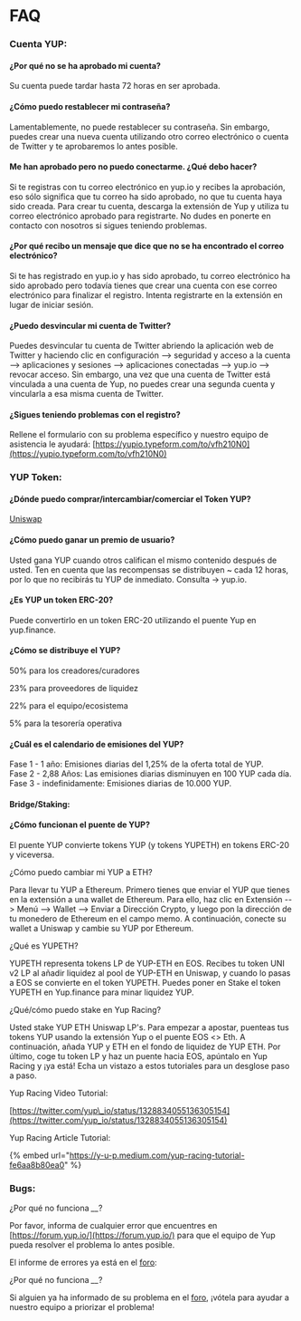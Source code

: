 # FAQ

### **Cuenta YUP:** 

#### ¿Por qué no se ha aprobado mi cuenta? 

Su cuenta puede tardar hasta 72 horas en ser aprobada.

#### ¿Cómo puedo restablecer mi contraseña? 

Lamentablemente, no puede restablecer su contraseña. Sin embargo, puedes crear una nueva cuenta utilizando otro correo electrónico o cuenta de Twitter y te aprobaremos lo antes posible.

#### Me han aprobado pero no puedo conectarme. ¿Qué debo hacer?

Si te registras con tu correo electrónico en yup.io y recibes la aprobación, eso sólo significa que tu correo ha sido aprobado, no que tu cuenta haya sido creada. Para crear tu cuenta, descarga la extensión de Yup y utiliza tu correo electrónico aprobado para registrarte. No dudes en ponerte en contacto con nosotros si sigues teniendo problemas.

#### ¿Por qué recibo un mensaje que dice que no se ha encontrado el correo electrónico? 

Si te has registrado en yup.io y has sido aprobado, tu correo electrónico ha sido aprobado pero todavía tienes que crear una cuenta con ese correo electrónico para finalizar el registro. Intenta registrarte en la extensión en lugar de iniciar sesión.

#### ¿Puedo desvincular mi cuenta de Twitter? 

Puedes desvincular tu cuenta de Twitter abriendo la aplicación web de Twitter y haciendo clic en configuración --&gt; seguridad y acceso a la cuenta --&gt; aplicaciones y sesiones --&gt; aplicaciones conectadas --&gt; yup.io --&gt; revocar acceso. Sin embargo, una vez que una cuenta de Twitter está vinculada a una cuenta de Yup, no puedes crear una segunda cuenta y vincularla a esa misma cuenta de Twitter.

#### ¿Sigues teniendo problemas con el registro?

Rellene el formulario con su problema específico y nuestro equipo de asistencia le ayudará: [https://yupio.typeform.com/to/vfh210N0](https://yupio.typeform.com/to/vfh210N0)

### YUP Token:

#### ¿Dónde puedo comprar/intercambiar/comerciar el Token YUP?

[Uniswap](https://app.uniswap.org/#/swap?inputCurrency=0x69bbc3f8787d573f1bbdd0a5f40c7ba0aee9bcc9&outputCurrency=ETH&use=V2)

#### ¿Cómo puedo ganar un premio de usuario? 

Usted gana YUP cuando otros califican el mismo contenido después de usted. Ten en cuenta que las recompensas se distribuyen ~ cada 12 horas, por lo que no recibirás tu YUP de inmediato. Consulta -&gt; yup.io.

#### ¿Es YUP un token ERC-20? 

Puede convertirlo en un token ERC-20 utilizando el puente Yup en yup.finance.

#### ¿Cómo se distribuye el YUP? 

50% para los creadores/curadores

23% para proveedores de liquidez 

22% para el equipo/ecosistema 

5% para la tesorería operativa

#### ¿Cuál es el calendario de emisiones del YUP?

Fase 1 - 1 año: Emisiones diarias del 1,25% de la oferta total de YUP.   
Fase 2 - 2,88 Años: Las emisiones diarias disminuyen en 100 YUP cada día.   
Fase 3 - indefinidamente: Emisiones diarias de 10.000 YUP.

#### Bridge/Staking:

#### ¿Cómo funcionan el puente de YUP?

El puente YUP convierte tokens YUP \(y tokens YUPETH\) en tokens ERC-20 y viceversa.

¿Cómo puedo cambiar mi YUP a ETH?

Para llevar tu YUP a Ethereum. Primero tienes que enviar el YUP que tienes en la extensión a una wallet de Ethereum. Para ello, haz clic en Extensión --&gt; Menú --&gt; Wallet --&gt; Enviar a Dirección Crypto, y luego pon la dirección de tu monedero de Ethereum en el campo memo. A continuación, conecte su wallet a Uniswap y cambie su YUP por Ethereum.

¿Qué es YUPETH?

YUPETH representa tokens LP de YUP-ETH en EOS. Recibes tu token UNI v2 LP al añadir liquidez al pool de YUP-ETH en Uniswap, y cuando lo pasas a EOS se convierte en el token YUPETH. Puedes poner en Stake el token YUPETH en Yup.finance para minar liquidez YUP.

¿Qué/cómo puedo stake en Yup Racing?

Usted stake YUP ETH Uniswap LP's. Para empezar a apostar, puenteas tus tokens YUP usando la extensión Yup o el puente EOS &lt;&gt; Eth. A continuación, añada YUP y ETH en el fondo de liquidez de YUP ETH. Por último, coge tu token LP y haz un puente hacia EOS, apúntalo en Yup Racing y ¡ya está! Echa un vistazo a estos tutoriales para un desglose paso a paso.

Yup Racing Video Tutorial:

[https://twitter.com/yup\_io/status/1328834055136305154](https://twitter.com/yup_io/status/1328834055136305154)

Yup Racing Article Tutorial:

{% embed url="https://y-u-p.medium.com/yup-racing-tutorial-fe6aa8b80ea0" %}

### Bugs:

¿Por qué no funciona _\_\__?

Por favor, informa de cualquier error que encuentres en [https://forum.yup.io/](https://forum.yup.io/) para que el equipo de Yup pueda resolver el problema lo antes posible.  
   
El informe de errores ya está en el [foro](https://forum.yup.io/):   
  
¿Por qué no funciona _\_\__?  
  
Si alguien ya ha informado de su problema en el [foro](https://forum.yup.io/), ¡vótela para ayudar a nuestro equipo a priorizar el problema!

